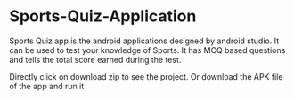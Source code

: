 # Sports-Quiz-Application

Sports Quiz app is the android applications designed by android studio. It can be used to test your knowledge of Sports. It has MCQ based questions and tells the total score earned during the test.

Directly click on download zip to see the project. Or download the APK file of the app and run it
